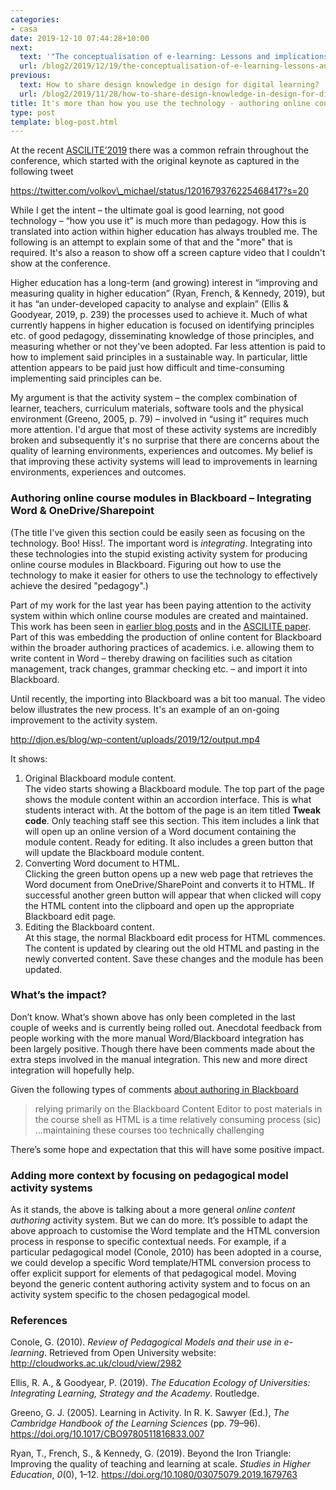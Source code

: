 ```yaml
---
categories:
- casa
date: 2019-12-10 07:44:28+10:00
next:
  text: '"The conceptualisation of e-learning: Lessons and implications"'
  url: /blog2/2019/12/19/the-conceptualisation-of-e-learning-lessons-and-implications/
previous:
  text: How to share design knowledge in design for digital learning?
  url: /blog2/2019/11/28/how-to-share-design-knowledge-in-design-for-digital-learning/
title: It's more than how you use the technology - authoring online content
type: post
template: blog-post.html
---
```

At the recent [ASCILITE’2019](https://2019conference.ascilite.org/) there was a common refrain throughout the conference, which started with the original keynote as captured in the following tweet

https://twitter.com/volkov\_michael/status/1201679376225468417?s=20

While I get the intent – the ultimate goal is good learning, not good technology – “how you use it” is much more than pedagogy. How this is translated into action within higher education has always troubled me. The following is an attempt to explain some of that and the "more" that is required. It's also a reason to show off a screen capture video that I couldn't show at the conference.

Higher education has a long-term (and growing) interest in “improving and measuring quality in higher education” (Ryan, French, & Kennedy, 2019), but it has “an under-developed capacity to analyse and explain” (Ellis & Goodyear, 2019, p. 239) the processes used to achieve it. Much of what currently happens in higher education is focused on identifying principles etc. of good pedagogy, disseminating knowledge of those principles, and measuring whether or not they've been adopted. Far less attention is paid to how to implement said principles in a sustainable way. In particular, little attention appears to be paid just how difficult and time-consuming implementing said principles can be.

My argument is that the activity system – the complex combination of learner, teachers, curriculum materials, software tools and the physical environment (Greeno, 2005, p. 79) – involved in “using it” requires much more attention. I'd argue that most of these activity systems are incredibly broken and subsequently it's no surprise that there are concerns about the quality of learning environments, experiences and outcomes. My belief is that improving these activity systems will lead to improvements in learning environments, experiences and outcomes.

### Authoring online course modules in Blackboard – Integrating Word & OneDrive/Sharepoint

(The title I've given this section could be easily seen as focusing on the technology. Boo! Hiss!. The important word is _integrating_. Integrating into these technologies into the stupid existing activity system for producing online course modules in Blackboard. Figuring out how to use the technology to make it easier for others to use the technology to effectively achieve the desired "pedagogy".)

Part of my work for the last year has been paying attention to the activity system within which online course modules are created and maintained. This work has been seen in [earlier blog posts](/blog2/2019/01/30/improving-reuse-of-design-knowledge-in-a-lms/) and in the [ASCILITE paper](/blog2/2019/11/28/how-to-share-design-knowledge-in-design-for-digital-learning/). Part of this was embedding the production of online content for Blackboard within the broader authoring practices of academics. i.e. allowing them to write content in Word – thereby drawing on facilities such as citation management, track changes, grammar checking etc. – and import it into Blackboard.

Until recently, the importing into Blackboard was a bit too manual. The video below illustrates the new process. It's an example of an on-going improvement to the activity system.

http://djon.es/blog/wp-content/uploads/2019/12/output.mp4

It shows:

1. Original Blackboard module content.  
    The video starts showing a Blackboard module. The top part of the page shows the module content within an accordion interface. This is what students interact with. At the bottom of the page is an item titled **Tweak code**. Only teaching staff see this section. This item includes a link that will open up an online version of a Word document containing the module content. Ready for editing. It also includes a green button that will update the Blackboard module content.
2. Converting Word document to HTML.  
    Clicking the green button opens up a new web page that retrieves the Word document from OneDrive/SharePoint and converts it to HTML. If successful another green button will appear that when clicked will copy the HTML content into the clipboard and open up the appropriate Blackboard edit page.
3. Editing the Blackboard content.  
    At this stage, the normal Blackboard edit process for HTML commences. The content is updated by clearing out the old HTML and pasting in the newly converted content. Save these changes and the module has been updated.

### What’s the impact?

Don’t know. What’s shown above has only been completed in the last couple of weeks and is currently being rolled out. Anecdotal feedback from people working with the more manual Word/Blackboard integration has been largely positive. Though there have been comments made about the extra steps involved in the manual integration. This new and more direct integration will hopefully help.

Given the following types of comments [about authoring in Blackboard](https://community.blackboard.com/thread/6523-content-editor-html-vs-pdf)

> relying primarily on the Blackboard Content Editor to post materials in the course shell as HTML is a time relatively consuming process (sic) …maintaining these courses too technically challenging

There’s some hope and expectation that this will have some positive impact.

### Adding more context by focusing on pedagogical model activity systems

As it stands, the above is talking about a more general _online content authoring_ activity system. But we can do more. It’s possible to adapt the above approach to customise the Word template and the HTML conversion process in response to specific contextual needs. For example, if a particular pedagogical model (Conole, 2010) has been adopted in a course, we could develop a specific Word template/HTML conversion process to offer explicit support for elements of that pedagogical model. Moving beyond the generic content authoring activity system and to focus on an activity system specific to the chosen pedagogical model.

### References

Conole, G. (2010). _Review of Pedagogical Models and their use in e-learning_. Retrieved from Open University website: http://cloudworks.ac.uk/cloud/view/2982

Ellis, R. A., & Goodyear, P. (2019). _The Education Ecology of Universities: Integrating Learning, Strategy and the Academy_. Routledge.

Greeno, G. J. (2005). Learning in Activity. In R. K. Sawyer (Ed.), _The Cambridge Handbook of the Learning Sciences_ (pp. 79–96). https://doi.org/10.1017/CBO9780511816833.007

Ryan, T., French, S., & Kennedy, G. (2019). Beyond the Iron Triangle: Improving the quality of teaching and learning at scale. _Studies in Higher Education_, _0_(0), 1–12. https://doi.org/10.1080/03075079.2019.1679763
